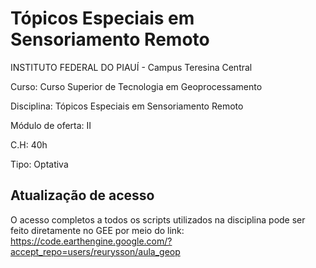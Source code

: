 # Tópicos Especiais em Sensoriamento Remoto

INSTITUTO FEDERAL DO PIAUÍ - Campus Teresina Central

Curso: Curso Superior de Tecnologia em Geoprocessamento

Disciplina: Tópicos Especiais em Sensoriamento Remoto

Módulo de oferta: II 

C.H: 40h

Tipo: Optativa

## Atualização de acesso
O acesso completos a todos os scripts utilizados na disciplina pode ser feito diretamente no GEE por meio do link: https://code.earthengine.google.com/?accept_repo=users/reurysson/aula_geop

